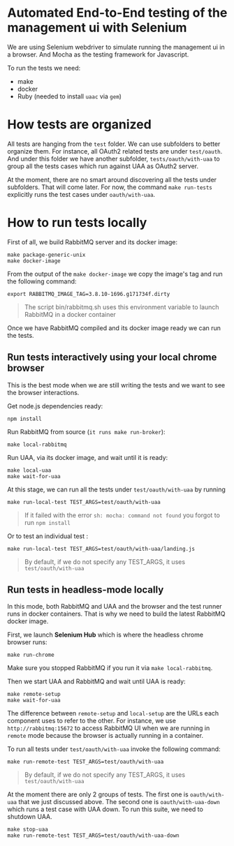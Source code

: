 # Automated End-to-End testing of the management ui with Selenium

We are using Selenium webdriver to simulate running the management ui in a browser.
And Mocha as the testing framework for Javascript.

To run the tests we need:
- make
- docker
- Ruby (needed to install `uaac` via `gem`)

# How tests are organized

All tests are hanging from the `test` folder. We can use subfolders to better organize them.
For instance, all OAuth2 related tests are under `test/oauth`. And under this folder
we have another subfolder, `tests/oauth/with-uaa` to group all the tests cases which run against UAA as OAuth2 server.

At the moment, there are no smart around discovering all the tests under subfolders. That will come later.
For now, the command `make run-tests` explicitly runs the test cases under `oauth/with-uaa`.

# How to run tests locally

First of all, we build RabbitMQ server and its docker image:
```
make package-generic-unix
make docker-image
```
From the output of the `make docker-image` we copy the image's tag and run the following
command:
```
export RABBITMQ_IMAGE_TAG=3.8.10-1696.g171734f.dirty
```
> The script bin/rabbitmq.sh uses this environment variable to launch RabbitMQ in a docker container

Once we have RabbitMQ compiled and its docker image ready we can run the tests.

## Run tests interactively using your local chrome browser

This is the best mode when we are still writing the tests and we want to see the
browser interactions.

Get node.js dependencies ready:
```
npm install
```

Run RabbitMQ from source (`it runs make run-broker`):
```
make local-rabbitmq
```

Run UAA, via its docker image, and wait until it is ready:
```
make local-uaa
make wait-for-uaa
```

At this stage, we can run all the tests under `test/oauth/with-uaa` by running
```
make run-local-test TEST_ARGS=test/oauth/with-uaa
```
> If it failed with the error `sh: mocha: command not found` you forgot to run `npm install`

Or to test an individual test :
```
make run-local-test TEST_ARGS=test/oauth/with-uaa/landing.js
```
> By default, if we do not specify any TEST_ARGS, it uses `test/oauth/with-uaa`

## Run tests in headless-mode locally

In this mode, both RabbitMQ and UAA and the browser and the test runner runs in docker containers.
That is why we need to build the latest RabbitMQ docker image.

First, we launch **Selenium Hub** which is where the headless chrome browser runs:
```
make run-chrome
```

Make sure you stopped RabbitMQ if you run it via `make local-rabbitmq`.

Then we start UAA and RabbitMQ and wait until UAA is ready:
```
make remote-setup
make wait-for-uaa
```

The difference between `remote-setup` and `local-setup` are the URLs each component
uses to refer to the other. For instance, we use `http://rabbitmq:15672` to access RabbitMQ UI
when we are running in `remote` mode because the browser is actually running in a container.

To run all tests under `test/oauth/with-uaa` invoke the following command:
```
make run-remote-test TEST_ARGS=test/oauth/with-uaa
```
> By default, if we do not specify any TEST_ARGS, it uses `test/oauth/with-uaa`


At the moment there are only 2 groups of tests. The first one is `oauth/with-uaa` that we just discussed above.
The second one is `oauth/with-uaa-down` which runs a test case with UAA down.
To run this suite, we need to shutdown UAA.

```
make stop-uaa
make run-remote-test TEST_ARGS=test/oauth/with-uaa-down
```
